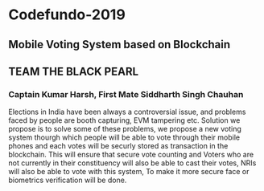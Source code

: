 # Codefundo-2019
## Mobile Voting System based on Blockchain
## TEAM                   THE BLACK PEARL 
###                       Captain Kumar Harsh, First Mate Siddharth Singh Chauhan

Elections in India have been always a controversial issue, and problems faced by people are booth capturing, EVM tampering etc.
Solution we propose is to solve some of these problems, we propose a new voting system thourgh which people will be able to vote through their mobile phones and each votes will be securly stored as transaction in the blockchain. This will ensure that secure vote counting and Voters who are not currently in their constituency will also be able to cast their votes, NRIs will also be able to vote with this system, To make it more secure face or biometrics verification will be done.
